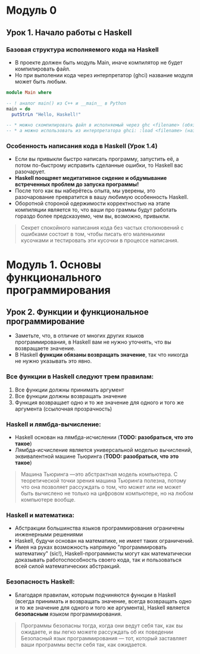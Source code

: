 # Модуль 0
## Урок 1. Начало работы с Haskell
### Базовая структура исполняемого кода на Haskell

* В проекте должен быть модуль Main, иначе компилятор не будет компилировать файл.
* Но при выполении кода через интерпретатор (ghci) название модуля может быть любым.

```haskell
module Main where

-- ! аналог main() из C++ и __main__ в Python
main = do
  putStrLn "Hello, Haskell!"

-- * можно скомпилировать файл в исполняемый через ghc <filename> (обязательно наличие main и Модуля main)
-- * а можно использовать из интерпретатора ghci: :load <filename> (название модуля может быть любым)
```


### Особенность написания кода в Haskell (Урок 1.4)
* Если вы привыкли быстро написать программу, запустить её, а потом по-быстрому исправить сделанные ошибки, то Haskell вас разочарует.
* **Haskell поощряет медитатив­ное сидение и обдумывание встреченных проблем до запуска программы!**
* После того как вы наберётесь опыта, мы уверены, это разочарование пре­вратится в вашу любимую особенность Haskell.
* Оборотной стороной одер­жимости корректностью на этапе компиляции является то, что ваши про­ граммы будут работать гораздо более предсказуемо, чем вы, возможно, привыкли.


>Секрет спокойного написания кода без частых столкновений с ошибками состоит в том, чтобы писать его маленькими кусочками и тестировать эти кусочки в процессе написания.


# Модуль 1. Основы функционального программирования 
## Урок 2. Функции и функциональное программирование
* Заметьте, что, в отличие от многих других языков программирования, в Haskell вам не нужно уточнять, что вы возвращаете значение. 
* В Haskell **функции обязаны возвращать значение**, так что никогда не нужно указывать это явно.


### Все функции в Haskell следуют трем правилам:
1) Все функции должны принимать аргумент
2) Все функции должны возвращать значение
3) Функция возвращает одно и то же значение для одного и того же аргумента (ссылочная прозрачность)


### Haskell и лямбда-вычисление:
* Haskell основан на лямбда-исчислении (**TODO: разобраться, что это такое**)
* Лямбда-исчисление является универсальной моделью вычислений, эквивалентной машине Тьюринга (**TODO: разобраться, что это такое**)
> Машина Тьюринга —это абстрактная модель компьютера. С теоретической точки зрения машина Тьюринга полезна, потому что она позволяет рассуждать о том, что может или не может быть вычислено не только на цифровом компьютере, но на любом компьютере вообще.

### Haskell и математика:
- Абстракции большинства языков программирования ограничены инженерными решениями
- Haskell, будучи основан на математике, не имеет таких ограничений.
- Имея на руках возможность напрямую "программировать математику" (sic!), Haskell-программисты могут как математически доказывать работоспособность своего кода, так и пользоваться всей силой математических абстракций.

### Безопасность Haskell:
- Благодаря правилам, которым подчиняются функции в Haskell (всегда принимать и возвращать значение, всегда возвращать одно и то же значение для одного и того же аргумента), Haskell является **безопасным** языком программирования.
> Программы безопасны тогда, когда они ведут себя так, как вы ожидаете, и вы легко можете рассуждать об их поведении Безопасный язык программирования — тот, который заставляет ваши программы вести себя так, как ожидается.